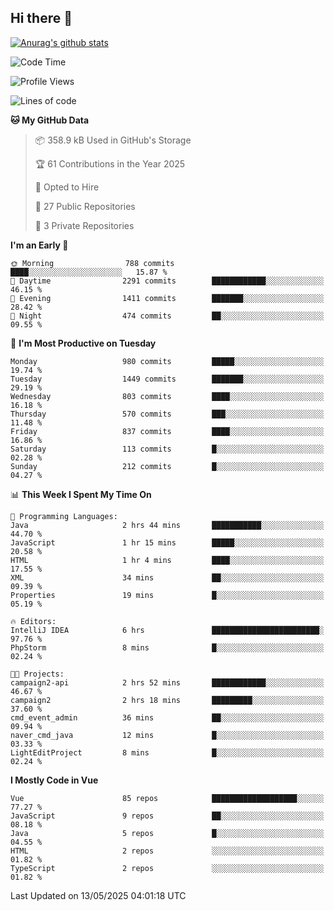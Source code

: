 ## Hi there 👋

[![Anurag's github stats](https://github-readme-stats.vercel.app/api?username=Songwonseok)](https://github.com/anuraghazra/github-readme-stats)



<!--START_SECTION:waka-->
![Code Time](http://img.shields.io/badge/Code%20Time-3%2C441%20hrs%202%20mins-blue)

![Profile Views](http://img.shields.io/badge/Profile%20Views-0-blue)

![Lines of code](https://img.shields.io/badge/From%20Hello%20World%20I%27ve%20Written-34.8%20million%20lines%20of%20code-blue)

**🐱 My GitHub Data** 

> 📦 358.9 kB Used in GitHub's Storage 
 > 
> 🏆 61 Contributions in the Year 2025
 > 
> 💼 Opted to Hire
 > 
> 📜 27 Public Repositories 
 > 
> 🔑 3 Private Repositories 
 > 
**I'm an Early 🐤** 

```text
🌞 Morning                788 commits         ████░░░░░░░░░░░░░░░░░░░░░   15.87 % 
🌆 Daytime                2291 commits        ████████████░░░░░░░░░░░░░   46.15 % 
🌃 Evening                1411 commits        ███████░░░░░░░░░░░░░░░░░░   28.42 % 
🌙 Night                  474 commits         ██░░░░░░░░░░░░░░░░░░░░░░░   09.55 % 
```
📅 **I'm Most Productive on Tuesday** 

```text
Monday                   980 commits         █████░░░░░░░░░░░░░░░░░░░░   19.74 % 
Tuesday                  1449 commits        ███████░░░░░░░░░░░░░░░░░░   29.19 % 
Wednesday                803 commits         ████░░░░░░░░░░░░░░░░░░░░░   16.18 % 
Thursday                 570 commits         ███░░░░░░░░░░░░░░░░░░░░░░   11.48 % 
Friday                   837 commits         ████░░░░░░░░░░░░░░░░░░░░░   16.86 % 
Saturday                 113 commits         █░░░░░░░░░░░░░░░░░░░░░░░░   02.28 % 
Sunday                   212 commits         █░░░░░░░░░░░░░░░░░░░░░░░░   04.27 % 
```


📊 **This Week I Spent My Time On** 

```text
💬 Programming Languages: 
Java                     2 hrs 44 mins       ███████████░░░░░░░░░░░░░░   44.70 % 
JavaScript               1 hr 15 mins        █████░░░░░░░░░░░░░░░░░░░░   20.58 % 
HTML                     1 hr 4 mins         ████░░░░░░░░░░░░░░░░░░░░░   17.55 % 
XML                      34 mins             ██░░░░░░░░░░░░░░░░░░░░░░░   09.39 % 
Properties               19 mins             █░░░░░░░░░░░░░░░░░░░░░░░░   05.19 % 

🔥 Editors: 
IntelliJ IDEA            6 hrs               ████████████████████████░   97.76 % 
PhpStorm                 8 mins              █░░░░░░░░░░░░░░░░░░░░░░░░   02.24 % 

🐱‍💻 Projects: 
campaign2-api            2 hrs 52 mins       ████████████░░░░░░░░░░░░░   46.67 % 
campaign2                2 hrs 18 mins       █████████░░░░░░░░░░░░░░░░   37.60 % 
cmd_event_admin          36 mins             ██░░░░░░░░░░░░░░░░░░░░░░░   09.94 % 
naver_cmd_java           12 mins             █░░░░░░░░░░░░░░░░░░░░░░░░   03.33 % 
LightEditProject         8 mins              █░░░░░░░░░░░░░░░░░░░░░░░░   02.24 % 
```

**I Mostly Code in Vue** 

```text
Vue                      85 repos            ███████████████████░░░░░░   77.27 % 
JavaScript               9 repos             ██░░░░░░░░░░░░░░░░░░░░░░░   08.18 % 
Java                     5 repos             █░░░░░░░░░░░░░░░░░░░░░░░░   04.55 % 
HTML                     2 repos             ░░░░░░░░░░░░░░░░░░░░░░░░░   01.82 % 
TypeScript               2 repos             ░░░░░░░░░░░░░░░░░░░░░░░░░   01.82 % 
```




 Last Updated on 13/05/2025 04:01:18 UTC
<!--END_SECTION:waka-->
